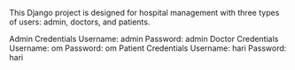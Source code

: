 This Django project is designed for hospital management with three types of users: admin, doctors, and patients.

Admin Credentials
  Username: admin
  Password: admin
Doctor Credentials
  Username: om
  Password: om
Patient Credentials
  Username: hari
  Password: hari
